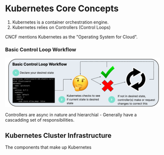 # Kubernetes Core Concepts 

1. Kubernetes is a container orchestration engine. 
2. Kubernetes relies on Controllers (Control Loops) 

CNCF mentions Kubernetes as the "Operating System for Cloud".  


### Basic Control Loop Workflow 

![Control Loop Workflow](image.png)


Controllers are async in nature and hierarchial - Generally have a cascadding set of responsibilities. 


## Kubernetes Cluster Infrastructure 
The components that make up Kubernetes 


